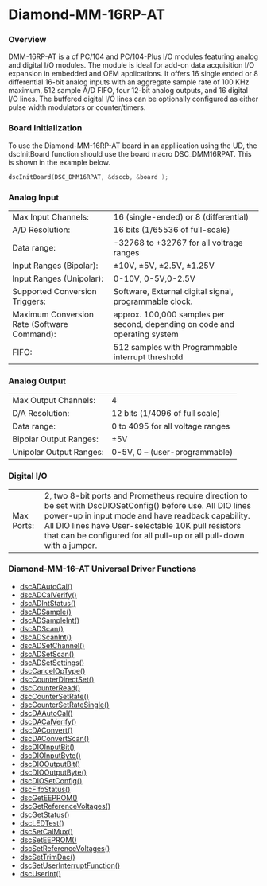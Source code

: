 # Diamond-MM-16RP-AT

### Overview

DMM-16RP-AT is a of PC/104 and PC/104-Plus I/O modules featuring analog and digital I/O modules. The module is ideal for add-on data acquisition I/O expansion in embedded and OEM applications. It offers 16 single ended or 8 differential 16-bit analog inputs with an aggregate sample rate of 100 KHz maximum, 512 sample A/D FIFO, four 12-bit analog outputs, and 16 digital I/O lines. The buffered digital I/O lines can be optionally configured as either pulse width modulators or counter/timers.

### Board Initialization

To use the Diamond-MM-16RP-AT board in an appllication using the UD, the dscInitBoard function should use the board macro DSC\_DMM16RPAT. This is shown in the example below.

```c
dscInitBoard(DSC_DMM16RPAT, &dsccb, &board );
```

### Analog Input

|  |  |
| :--- | :--- |
| Max Input Channels: | 16 \(single-ended\) or 8 \(differential\) |
| A/D Resolution: | 16 bits \(1/65536 of full-scale\) |
| Data range: | -32768 to +32767 for all voltrage ranges |
| Input Ranges \(Bipolar\): | ±10V, ±5V, ±2.5V, ±1.25V |
| Input Ranges \(Unipolar\): | 0-10V, 0-5V,0-2.5V |
| Supported Conversion Triggers: | Software, External digital signal, programmable clock. |
| Maximum Conversion Rate \(Software Command\): | approx. 100,000 samples per second, depending on code and operating system |
| FIFO: |  512 samples with Programmable interrupt threshold |

### Analog Output

|  |  |
| :--- | :--- |
| Max Output Channels: | 4 |
| D/A Resolution: | 12 bits \(1/4096 of full scale\) |
| Data range: | 0 to 4095 for all voltage ranges |
| Bipolar Output Ranges: | ±5V |
| Unipolar Output Ranges: | 0-5V, 0 – \(user-programmable\) |

### Digital I/O

|  |  |
| :--- | :--- |
| Max Ports: | 2, two 8-bit ports and Prometheus require direction to be set with DscDIOSetConfig\(\) before use. All DIO lines power-up in input mode and have readback capability. All DIO lines have User-selectable 10K pull resistors that can be configured for all pull-up or all pull-down with a jumper. |

### Diamond-MM-16-AT Universal Driver Functions

* [dscADAutoCal\(\)](../14.-universal-driver-apis/dscadautocal.md) 
* [dscADCalVerify\(\)](../14.-universal-driver-apis/dscadcalverify.md)
* [dscADIntStatus\(\)](../14.-universal-driver-apis/dscadintstatus.md) 
* [dscADSample\(\)](../14.-universal-driver-apis/dscadsample.md) 
* [dscADSampleInt\(\) ](../14.-universal-driver-apis/dscadsampleint.md)
* [dscADScan\(\)](../14.-universal-driver-apis/dscadscan.md) 
* [dscADScanInt\(\) ](../14.-universal-driver-apis/dscadscanint.md)
* [dscADSetChannel\(\) ](../14.-universal-driver-apis/dscadsetchannel.md)
* [dscADSetScan\(\) ](../14.-universal-driver-apis/dscadsetscan.md)
* [dscADSetSettings\(\)](../14.-universal-driver-apis/dscadsetsettings.md) 
* [dscCancelOpType\(\) ](../14.-universal-driver-apis/dsccanceloptype.md)
* [dscCounterDirectSet\(\) ](../14.-universal-driver-apis/dsccounterdirectset.md)
* [dscCounterRead\(\)](../14.-universal-driver-apis/dsccounterread.md) 
* [dscCounterSetRate\(\) ](../14.-universal-driver-apis/dsccountersetrate.md)
* [dscCounterSetRateSingle\(\) ](../14.-universal-driver-apis/dsccountersetratesingle.md)
* [dscDAAutoCal\(\) ](../14.-universal-driver-apis/dscadautocal.md)
* [dscDACalVerify\(\)](../14.-universal-driver-apis/dscadcalverify.md) 
* [dscDAConvert\(\)](../14.-universal-driver-apis/dscdaconvert.md)
* [dscDAConvertScan\(\) ](../14.-universal-driver-apis/dscdaconvertscan.md)
* [dscDIOInputBit\(\) ](../14.-universal-driver-apis/dscdioinputbit.md)
* [dscDIOInputByte\(\) ](../14.-universal-driver-apis/dscdioinputbyte.md)
* [dscDIOOutputBit\(\) ](../14.-universal-driver-apis/dscdiooutputbit.md)
* [dscDIOOutputByte\(\)](../14.-universal-driver-apis/dscdiooutputbyte.md) 
* [dscDIOSetConfig\(\)](../14.-universal-driver-apis/dscdiosetconfig.md) 
* [dscFifoStatus\(\) ](../14.-universal-driver-apis/dscfifostatus.md)
* [dscGetEEPROM\(\) ](../14.-universal-driver-apis/dscgeteeprom.md)
* [dscGetReferenceVoltages\(\) ](../14.-universal-driver-apis/dscgetreferencevoltages.md)
* [dscGetStatus\(\)](../14.-universal-driver-apis/dscgetstatus.md) 
* [dscLEDTest\(\) ](../14.-universal-driver-apis/dscledtest.md)
* [dscSetCalMux\(\) ](../14.-universal-driver-apis/dscsetcalmux.md)
* [dscSetEEPROM\(\) ](../14.-universal-driver-apis/dscseteeprom.md)
* [dscSetReferenceVoltages\(\) ](../14.-universal-driver-apis/dscsetreferencevoltages.md)
* [dscSetTrimDac\(\) ](../14.-universal-driver-apis/dscsettrimdac.md)
* [dscSetUserInterruptFunction\(\) ](../14.-universal-driver-apis/dscsetuserinterruptfunction.md)
* [dscUserInt\(\)](../14.-universal-driver-apis/dscuserint.md)

